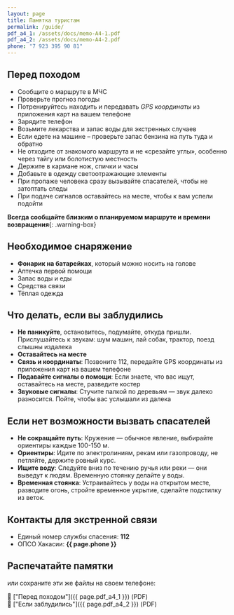 ```yaml
---
layout: page
title: Памятка туристам
permalink: /guide/
pdf_a4_1: /assets/docs/memo-A4-1.pdf
pdf_a4_2: /assets/docs/memo-A4-2.pdf
phone: "7 923 395 90 81"
---
```


## Перед походом

- Сообщите о маршруте в МЧС
- Проверьте прогноз погоды
- Потренируйтесь находить и передавать _GPS координаты_ из приложения карт на вашем телефоне
- Зарядите телефон
- Возьмите лекарства и запас воды для экстренных случаев
- Если едете на машине – проверьте запас бензина на путь туда и обратно
- Не отходите от знакомого маршрута и не «срезайте углы», особенно через тайгу или болотистую местность
- Держите в кармане нож, спички и часы
- Добавьте в одежду светоотражающие элементы
- При пропаже человека сразу вызывайте спасателей, чтобы не затоптать следы
- При подаче сигналов оставайтесь на месте, чтобы к вам успели подойти

**Всегда сообщайте близким о планируемом маршруте и времени возвращения**{: .warning-box}

## Необходимое снаряжение

- __Фонарик на батарейках__, который можно носить на голове
- Аптечка первой помощи
- Запас воды и еды
- Средства связи
- Тёплая одежда

## Что делать, если вы заблудились

- **Не паникуйте**, остановитесь, подумайте, откуда пришли. Прислушайтесь к звукам: шум машин, лай собак, трактор, поезд слышны издалека
- **Оставайтесь на месте**
- **Связь и координаты**: Позвоните 112, передайте GPS координаты из приложения карт на вашем телефоне
- **Подавайте сигналы о помощи**: Если знаете, что вас ищут, оставайтесь на месте, разведите костер
- **Звуковые сигналы**: Стучите палкой по деревьям — звук далеко разносится. Пойте, чтобы вас услышали из далека

## Если нет возможности вызвать спасателей

- **Не сокращайте путь**: Кружение — обычное явление, выбирайте ориентиры каждые 100-150 м.
- **Ориентиры**: Идите по электролиниям, рекам или газопроводу, не петляйте, держите ровный курс.
- **Ищите воду**: Следуйте вниз по течению ручья или реки — они выведут к людям. Временную стоянку делайте у воды.
- **Временная стоянка**: Устраивайтесь у воды на открытом месте, разводите огонь, стройте временное укрытие, сделайте подстилку из веток.

## Контакты для экстренной связи

- Единый номер службы спасения: **112**
- ОПСО Хакасии: **{{ page.phone }}**

## Распечатайте памятки

или сохраните эти же файлы на своем телефоне:

📄 ["Перед походом"]({{ page.pdf_a4_1 }}) (PDF)  
📄 ["Если заблудились"]({{ page.pdf_a4_2 }}) (PDF)
